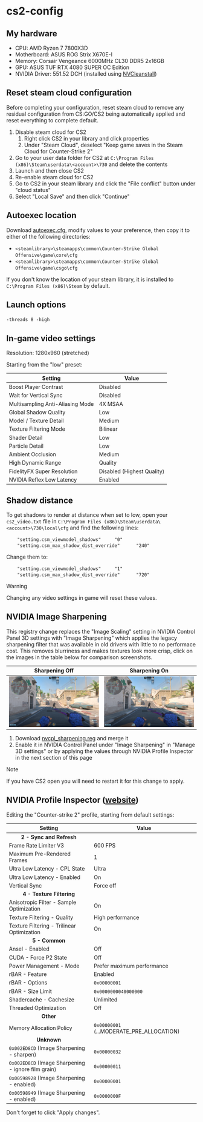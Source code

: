 # cs2-config
## My hardware
- CPU: AMD Ryzen 7 7800X3D
- Motherboard: ASUS ROG Strix X670E-I
- Memory: Corsair Vengeance 6000MHz CL30 DDR5 2x16GB
- GPU: ASUS TUF RTX 4080 SUPER OC Edition
- NVIDIA Driver: 551.52 DCH (installed using [NVCleanstall](https://www.techpowerup.com/nvcleanstall/))

## Reset steam cloud configuration
Before completing your configuration, reset steam cloud to remove any residual configuration from CS:GO/CS2 being automatically applied and reset everything to complete default.

1. Disable steam cloud for CS2
    1. Right click CS2 in your library and click properties
    1. Under "Steam Cloud", deselect "Keep game saves in the Steam Cloud for Counter-Strike 2"
1. Go to your user data folder for CS2 at `C:\Program Files (x86)\Steam\userdata\<account>\730` and delete the contents
1. Launch and then close CS2
1. Re-enable steam cloud for CS2
1. Go to CS2 in your steam library and click the "File conflict" button under "cloud status"
1. Select "Local Save" and then click "Continue"

## Autoexec location
Download [autoexec.cfg](/autoexec.cfg), modify values to your preference, then copy it to either of the following directories:

- `<steamlibrary>\steamapps\common\Counter-Strike Global Offensive\game\core\cfg`
- `<steamlibrary>\steamapps\common\Counter-Strike Global Offensive\game\csgo\cfg`

If you don't know the location of your steam library, it is installed to `C:\Program Files (x86)\Steam` by default.

## Launch options
`-threads 8 -high`

## In-game video settings
Resolution: 1280x960 (stretched)

Starting from the "low" preset:

| Setting                          | Value                      |
|----------------------------------|----------------------------|
| Boost Player Contrast            | Disabled                   |
| Wait for Vertical Sync           | Disabled                   |
| Multisampling Anti-Aliasing Mode | 4X MSAA                    |
| Global Shadow Quality            | Low                        |
| Model / Texture Detail           | Medium                     |
| Texture Filtering Mode           | Bilinear                   |
| Shader Detail                    | Low                        |
| Particle Detail                  | Low                        |
| Ambient Occlusion                | Medium                     |
| High Dynamic Range               | Quality                    |
| FidelityFX Super Resolution      | Disabled (Highest Quality) |
| NVIDIA Reflex Low Latency        | Enabled                    |

## Shadow distance
To get shadows to render at distance when set to low, open your `cs2_video.txt` file in `C:\Program Files (x86)\Steam\userdata\<account>\730\local\cfg` and find the following lines:

```
	"setting.csm_viewmodel_shadows"		"0"
	"setting.csm_max_shadow_dist_override"		"240"
```

Change them to:

```
	"setting.csm_viewmodel_shadows"		"1"
	"setting.csm_max_shadow_dist_override"		"720"
```

> [!WARNING]
> Changing any video settings in game will reset these values.

## NVIDIA Image Sharpening
This registry change replaces the "Image Scaling" setting in NVIDIA Control Panel 3D settings with "Image Sharpening" which applies the legacy sharpening filter that was available in old drivers with little to no performace cost. This removes blurriness and makes textures look more crisp, click on the images in the table below for comparison screenshots.

| Sharpening Off           |  Sharpening On          |
|:------------------------:|:-----------------------:|
| ![](/sharpening_off.png) | ![](/sharpening_on.png) |

1. Download [nvcpl_sharpening.reg](/nvcpl_sharpening.reg) and merge it
1. Enable it in NVIDIA Control Panel under "Image Sharpening" in "Manage 3D settings" or by applying the values through NVIDIA Profile Inspector in the next section of this page

> [!NOTE]
> If you have CS2 open you will need to restart it for this change to apply.

## NVIDIA Profile Inspector ([website](https://nvidiaprofileinspector.com))
Editing the "Counter-strike 2" profile, starting from default settings:

| Setting                          | Value                      |
|----------------------------------|----------------------------|
| <div align="center">**2 - Sync and Refresh**</div> |          |
| Frame Rate Limiter V3            | 600 FPS                    |
| Maximum Pre-Rendered Frames      | 1                          |
| Ultra Low Latency - CPL State    | Ultra                      |
| Ultra Low Latency - Enabled      | On                         |
| Vertical Sync                    | Force off                  |
| <div align="center">**4 - Texture Filtering**</div> |         |
| Anisotropic Filter - Sample Optimization | On                 |
| Texture Filtering - Quality      | High performance           |
| Texture Filtering - Trilinear Optimization | On               |
| <div align="center">**5 - Common**</div> |                    |
| Ansel - Enabled                  | Off                        |
| CUDA - Force P2 State            | Off                        |
| Power Management - Mode          | Prefer maximum performance |
| rBAR - Feature                   | Enabled                    |
| rBAR - Options                   | `0x00000001`               |
| rBAR - Size Limit                | `0x0000000040000000`       |
| Shadercache - Cachesize          | Unlimited                  |
| Threaded Optimization            | Off                        |
| <div align="center">**Other**</div> |                         |
| Memory Allocation Policy         | `0x00000001` (...MODERATE_PRE_ALLOCATION) |
| <div align="center">**Unknown**</div> |                       |
| `0x002ED8CD` (Image Sharpening - sharpen) | `0x00000032`      |
| `0x002ED8CD` (Image Sharpening - ignore film grain) | `0x00000011` |
| `0x00598928` (Image Sharpening - enabled) | `0x00000001`      |
| `0x00598949` (Image Sharpening - enabled) | `0x0000000F`      |

Don't forget to click "Apply changes".
